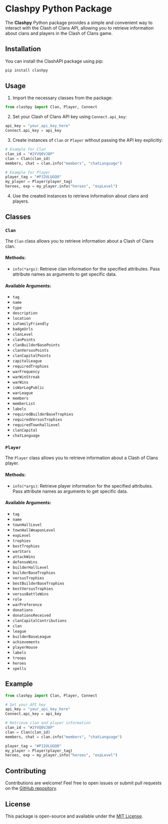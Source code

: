 # Clashpy Python Package

The **Clashpy** Python package provides a simple and convenient way to interact with the Clash of Clans API, allowing you to retrieve information about clans and players in the Clash of Clans game.

## Installation

You can install the ClashAPI package using pip:

```bash
pip install clashpy
```

## Usage

1. Import the necessary classes from the package:

```python
from clashpy import Clan, Player, Connect
```

2. Set your Clash of Clans API key using `Connect.api_key`:

```python
api_key = "your_api_key_here"
Connect.api_key = api_key
```

3. Create instances of `Clan` or `Player` without passing the API key explicitly:

```python
# Example for Clan
clan_id = "#2YVQ0VJ8P"
clan = Clan(clan_id)
members, chat = clan.info("members", "chatLanguage")

# Example for Player
player_tag = "#PJ2ULUGQ0"
my_player = Player(player_tag)
heroes, exp = my_player.info("heroes", "expLevel")
```

4. Use the created instances to retrieve information about clans and players.

## Classes

### `Clan`

The `Clan` class allows you to retrieve information about a Clash of Clans clan.

#### Methods:

- `info(*args)`: Retrieve clan information for the specified attributes. Pass attribute names as arguments to get specific data.

#### Available Arguments:

- `tag`
- `name`
- `type`
- `description`
- `location`
- `isFamilyFriendly`
- `badgeUrls`
- `clanLevel`
- `clanPoints`
- `clanBuilderBasePoints`
- `clanVersusPoints`
- `clanCapitalPoints`
- `capitalLeague`
- `requiredTrophies`
- `warFrequency`
- `warWinStreak`
- `warWins`
- `isWarLogPublic`
- `warLeague`
- `members`
- `memberList`
- `labels`
- `requiredBuilderBaseTrophies`
- `requiredVersusTrophies`
- `requiredTownhallLevel`
- `clanCapital`
- `chatLanguage`

### `Player`

The `Player` class allows you to retrieve information about a Clash of Clans player.

#### Methods:

- `info(*args)`: Retrieve player information for the specified attributes. Pass attribute names as arguments to get specific data.

#### Available Arguments:

- `tag`
- `name`
- `townHallLevel`
- `townHallWeaponLevel`
- `expLevel`
- `trophies`
- `bestTrophies`
- `warStars`
- `attackWins`
- `defenseWins`
- `builderHallLevel`
- `builderBaseTrophies`
- `versusTrophies`
- `bestBuilderBaseTrophies`
- `bestVersusTrophies`
- `versusBattleWins`
- `role`
- `warPreference`
- `donations`
- `donationsReceived`
- `clanCapitalContributions`
- `clan`
- `league`
- `builderBaseLeague`
- `achievements`
- `playerHouse`
- `labels`
- `troops`
- `heroes`
- `spells`

## Example

```python
from clashpy import Clan, Player, Connect

# Set your API key
api_key = "your_api_key_here"
Connect.api_key = api_key

# Retrieve clan and player information
clan_id = "#2YVQ0VJ8P"
clan = Clan(clan_id)
members, chat = clan.info("members", "chatLanguage")

player_tag = "#PJ2ULUGQ0"
my_player = Player(player_tag)
heroes, exp = my_player.info("heroes", "expLevel")
```

## Contributing

Contributions are welcome! Feel free to open issues or submit pull requests on the [GitHub repository](https://github.com/your/repository).

## License

This package is open-source and available under the [MIT License](LICENSE).
```